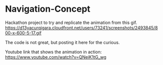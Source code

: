 # Navigation-Concept
Hackathon project to try and replicate the animation from this gif.  https://d13yacurqjgara.cloudfront.net/users/73241/screenshots/2493845/800-x-600-5-17.gif

The code is not great, but posting it here for the curious. 

Youtube link that shows the animation in action: https://www.youtube.com/watch?v=QNeiK1tG_wg
